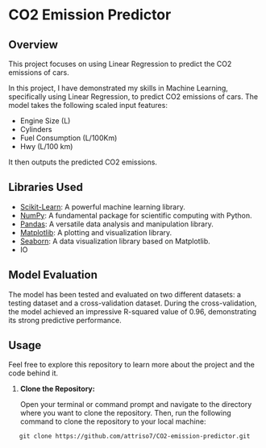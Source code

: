 # CO2 Emission Predictor

## Overview


This project focuses on using Linear Regression to predict the CO2 emissions of cars.

In this project, I have demonstrated my skills in Machine Learning, specifically using Linear Regression, to predict CO2 emissions of cars. The model takes the following scaled input features:
- Engine Size (L)
- Cylinders
- Fuel Consumption (L/100Km)
- Hwy (L/100 km)

It then outputs the predicted CO2 emissions.

## Libraries Used

- [Scikit-Learn](https://scikit-learn.org/): A powerful machine learning library.
- [NumPy](https://numpy.org/): A fundamental package for scientific computing with Python.
- [Pandas](https://pandas.pydata.org/): A versatile data analysis and manipulation library.
- [Matplotlib](https://matplotlib.org/): A plotting and visualization library.
- [Seaborn](https://seaborn.pydata.org/): A data visualization library based on Matplotlib.
- IO

## Model Evaluation

The model has been tested and evaluated on two different datasets: a testing dataset and a cross-validation dataset. During the cross-validation, the model achieved an impressive R-squared value of 0.96, demonstrating its strong predictive performance.

## Usage

Feel free to explore this repository to learn more about the project and the code behind it.

1. **Clone the Repository:**
   
   Open your terminal or command prompt and navigate to the directory where you want to clone the repository. Then, run the following command to clone the repository to your local machine:
```shell
   git clone https://github.com/attriso7/CO2-emission-predictor.git
